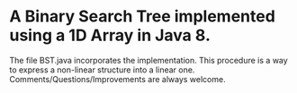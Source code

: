 # A Binary Search Tree implemented using a 1D Array in Java 8.


The file BST.java incorporates the implementation. This procedure is a way to express a non-linear structure into a linear one. Comments/Questions/Improvements are always welcome.
